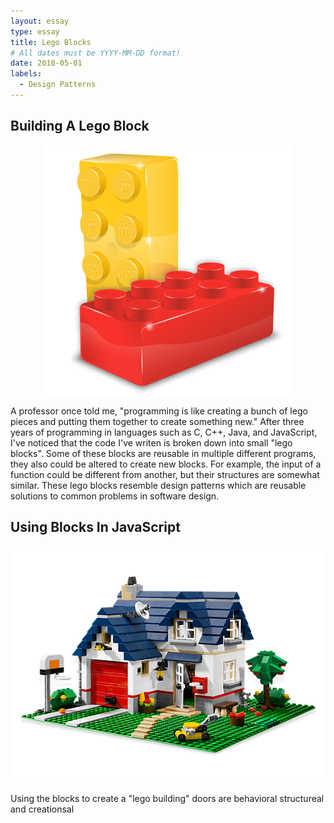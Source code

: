 ```yaml
---
layout: essay
type: essay
title: Lego Blocks 
# All dates must be YYYY-MM-DD format!
date: 2018-05-01
labels:
  - Design Patterns
---
```


## Building A Lego Block

<center>
  <div class="ui small right floated image">
    <img class="ui image" src="../images/lego.png">
  </div>
</center>

A professor once told me, "programming is like creating a bunch of lego pieces and putting them together to create something new." After three years of programming in languages such as C, C++, Java, and JavaScript, I've noticed that the code I've writen is broken down into small "lego blocks". Some of these blocks are reusable in multiple different programs, they also could be altered to create new blocks. For example, the input of a function could be different from another, but their structures are somewhat similar. These lego blocks resemble design patterns which are reusable solutions to common problems in software design.


## Using Blocks In JavaScript

<center>
  <div class="ui small right floated image">
    <img class="ui image" src="../images/legoHouse.png">
  </div>
</center>

Using the blocks to create a "lego building"
doors are behavioral 
structureal and 
creationsal